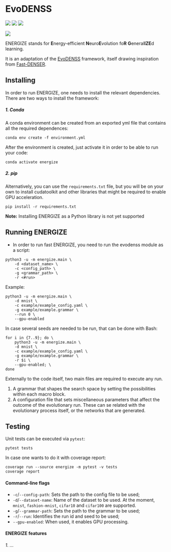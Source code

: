 # EvoDENSS

[![](https://img.shields.io/badge/Python-3.10-blue.svg)](https://www.python.org/downloads/) [![](https://img.shields.io/badge/PyTorch-2.0.0-blue.svg)](https://pytorch.org/get-started/previous-versions/) [![](https://img.shields.io/badge/cudatoolkit-11.3-blue.svg)](https://developer.nvidia.com/cuda-downloads/)

[![](https://img.shields.io/badge/License-Apache_2.0-green.svg)]()

<!---
![t](https://img.shields.io/badge/status-maintained-green.svg)
[![](https://img.shields.io/github/license/adrianovinhas/fast-denser-adriano.svg)](https://github.com/adrianovinhas/fast-denser-adriano/blob/master/LICENSE.md)
-->

ENERGIZE stands for **E**nergy-efficient **N**euro**E**volution fo**R** **G**eneral**IZE**d learning.

It is an adaptation of the [EvoDENSS](https://github.com/adrianovinhas/evodenss/) framework, itself drawing inspiration from [Fast-DENSER](https://github.com/fillassuncao/fast-denser3).

## Installing

In order to run ENERGIZE, one needs to install the relevant dependencies. There are two ways to install the framework:

##### 1. Conda

A conda environment can be created from an exported yml file that contains all the required dependences:

```
conda env create -f environment.yml
```

After the environment is created, just activate it in order to be able to run your code:

```
conda activate energize
```

##### 2. pip

Alternatively, you can use the `requirements.txt` file, but you will be on your own to install cudatoolkit and other libraries that might be required to enable GPU acceleration.

```
pip install -r requirements.txt
```

**Note:** Installing ENERGIZE as a Python library is not yet supported

## Running ENERGIZE

- In order to run fast ENERGIZE, you need to run the evodenss module as a script:

```
python3 -u -m energize.main \
    -d <dataset_name> \
    -c <config_path> \
    -g <grammar_path> \
    -r <#run>
```

Example:

```
python3 -u -m energize.main \
    -d mnist \
    -c example/example_config.yaml \
    -g example/example.grammar \
    --run 0 \
    --gpu-enabled
```

In case several seeds are needed to be run, that can be done with Bash:

```
for i in {7..9}; do \
    python3 -u -m energize.main \
    -d mnist \
    -c example/example_config.yaml \
    -g example/example.grammar \
    -r $i \
    --gpu-enabled; \
done
```

Externally to the code itself, two main files are required to execute any run.

1. A grammar that shapes the search space by setting the possibilities within each macro block.
2. A configuration file that sets miscellaneous parameters that affect the outcome of the evolutionary run. These can se related with the evolutionary process itself, or the networks that are generated.

## Testing

Unit tests can be executed via `pytest`:

```
pytest tests
```

In case one wants to do it with coverage report:

```
coverage run --source energize -m pytest -v tests
coverage report
```

#### Command-line flags

- `-c`/`--config-path`: Sets the path to the config file to be used;
- `-d`/`--dataset-name`: Name of the dataset to be used. At the moment, `mnist`, `fashion-mnist`, `cifar10` and `cifar100` are supported.
- `-g`/`--grammar-path`: Sets the path to the grammar to be used;
- `-r`/`--run`: Identifies the run id and seed to be used;
- `--gpu-enabled`: When used, it enables GPU processing.

#### ENERGIZE features

###### 1. ...
